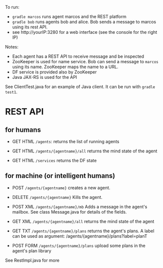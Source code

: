 To run:
* `gradle marcos` runs agent marcos and the REST platform
* `gradle bob` runs agents bob and alice. Bob sends a message to marcos using its rest API.
* see http://yourIP:3280 for a web interface (see the console for the right IP)

Notes:
* Each agent has a REST API to receive message and be inspected
* ZooKeeper is used for name service. Bob can send a message to `marcos` using its name. ZooKeeper maps the name to a URL.
* DF service is provided also by ZooKeeper
* Java JAX-RS is used for the API

See ClientTest.java for an example of Java client. It can be run with `gradle test1`.

# REST API

## for humans

* GET HTML `/agents`:
    returns the list of running agents

* GET HTML `/agents/{agentname}/all`
    returns the mind state of the agent

* GET HTML `/services`
    returns the DF state

## for machine (or intelligent humans)

* POST `/agents/{agentname}`
    creates a new agent.

* DELETE `/agents/{agentname}`
    Kills the agent.

* POST XML `/agents/{agentname}/mb`
    Adds a message in the agent's mailbox. See class Message.java for details of the fields.

* GET XML `/agents/{agentname}/all`
    returns the mind state of the agent

* GET TXT `/agents/{agentname}/plans`
    returns the agent's plans. A label can be used as argument:
    /agents/{agentname}/plans?label=planT

* POST FORM `/agents/{agentname}/plans`
    upload some plans in the agent's plan library


See RestImpl.java for more
